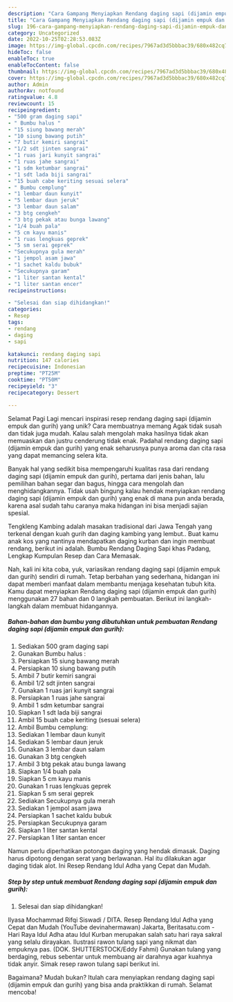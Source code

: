 ```yaml
---
description: "Cara Gampang Menyiapkan Rendang daging sapi (dijamin empuk dan gurih) yang Lezat"
title: "Cara Gampang Menyiapkan Rendang daging sapi (dijamin empuk dan gurih) yang Lezat"
slug: 196-cara-gampang-menyiapkan-rendang-daging-sapi-dijamin-empuk-dan-gurih-yang-lezat
category: Uncategorized
date: 2022-10-25T02:28:53.083Z
image: https://img-global.cpcdn.com/recipes/7967ad3d5bbbac39/680x482cq70/rendang-daging-sapi-dijamin-empuk-dan-gurih-foto-resep-utama.jpg
hideToc: false
enableToc: true
enableTocContent: false
thumbnail: https://img-global.cpcdn.com/recipes/7967ad3d5bbbac39/680x482cq70/rendang-daging-sapi-dijamin-empuk-dan-gurih-foto-resep-utama.jpg
cover: https://img-global.cpcdn.com/recipes/7967ad3d5bbbac39/680x482cq70/rendang-daging-sapi-dijamin-empuk-dan-gurih-foto-resep-utama.jpg
author: Admin
authorAv: notfound
ratingvalue: 4.8
reviewcount: 15
recipeingredient:
- "500 gram daging sapi"
- " Bumbu halus "
- "15 siung bawang merah"
- "10 siung bawang putih"
- "7 butir kemiri sangrai"
- "1/2 sdt jinten sangrai"
- "1 ruas jari kunyit sangrai"
- "1 ruas jahe sangrai"
- "1 sdm ketumbar sangrai"
- "1 sdt lada biji sangrai"
- "15 buah cabe keriting sesuai selera"
- " Bumbu cemplung"
- "1 lembar daun kunyit"
- "5 lembar daun jeruk"
- "3 lembar daun salam"
- "3 btg cengkeh"
- "3 btg pekak atau bunga lawang"
- "1/4 buah pala"
- "5 cm kayu manis"
- "1 ruas lengkuas geprek"
- "5 sm serai geprek"
- "Secukupnya gula merah"
- "1 jempol asam jawa"
- "1 sachet kaldu bubuk"
- "Secukupnya garam"
- "1 liter santan kental"
- "1 liter santan encer"
recipeinstructions:

- "Selesai dan siap dihidangkan!"
categories:
- Resep
tags:
- rendang
- daging
- sapi

katakunci: rendang daging sapi 
nutrition: 147 calories
recipecuisine: Indonesian
preptime: "PT25M"
cooktime: "PT50M"
recipeyield: "3"
recipecategory: Dessert

---
```



Selamat Pagi Lagi mencari inspirasi resep rendang daging sapi (dijamin empuk dan gurih) yang unik? Cara membuatnya memang Agak tidak susah dan tidak juga mudah. Kalau salah mengolah maka hasilnya tidak akan memuaskan dan justru cenderung tidak enak. Padahal rendang daging sapi (dijamin empuk dan gurih) yang enak seharusnya punya aroma dan cita rasa yang dapat memancing selera kita.


Banyak hal yang sedikit bisa mempengaruhi kualitas rasa dari rendang daging sapi (dijamin empuk dan gurih), pertama dari jenis bahan, lalu pemilihan bahan segar dan bagus, hingga cara mengolah dan menghidangkannya. Tidak usah bingung kalau hendak menyiapkan rendang daging sapi (dijamin empuk dan gurih) yang enak di mana pun anda berada, karena asal sudah tahu caranya maka hidangan ini bisa menjadi sajian spesial.

Tengkleng Kambing adalah masakan tradisional dari Jawa Tengah yang terkenal dengan kuah gurih dan daging kambing yang lembut.. Buat kamu anak kos yang nantinya mendapatkan daging kurban dan ingin membuat rendang, berikut ini adalah. Bumbu Rendang Daging Sapi khas Padang, Lengkap Kumpulan Resep dan Cara Memasak.


Nah, kali ini kita coba, yuk, variasikan rendang daging sapi (dijamin empuk dan gurih) sendiri di rumah. Tetap berbahan yang sederhana, hidangan ini dapat memberi manfaat dalam membantu menjaga kesehatan tubuh kita. Kamu dapat menyiapkan Rendang daging sapi (dijamin empuk dan gurih) menggunakan 27 bahan dan 0 langkah pembuatan. Berikut ini langkah-langkah dalam membuat hidangannya.

<!--inarticleads1-->

##### Bahan-bahan dan bumbu yang dibutuhkan untuk pembuatan Rendang daging sapi (dijamin empuk dan gurih):

1. Sediakan 500 gram daging sapi
1. Gunakan  Bumbu halus :
1. Persiapkan 15 siung bawang merah
1. Persiapkan 10 siung bawang putih
1. Ambil 7 butir kemiri sangrai
1. Ambil 1/2 sdt jinten sangrai
1. Gunakan 1 ruas jari kunyit sangrai
1. Persiapkan 1 ruas jahe sangrai
1. Ambil 1 sdm ketumbar sangrai
1. Siapkan 1 sdt lada biji sangrai
1. Ambil 15 buah cabe keriting (sesuai selera)
1. Ambil  Bumbu cemplung:
1. Sediakan 1 lembar daun kunyit
1. Sediakan 5 lembar daun jeruk
1. Gunakan 3 lembar daun salam
1. Gunakan 3 btg cengkeh
1. Ambil 3 btg pekak atau bunga lawang
1. Siapkan 1/4 buah pala
1. Siapkan 5 cm kayu manis
1. Gunakan 1 ruas lengkuas geprek
1. Siapkan 5 sm serai geprek
1. Sediakan Secukupnya gula merah
1. Sediakan 1 jempol asam jawa
1. Persiapkan 1 sachet kaldu bubuk
1. Persiapkan Secukupnya garam
1. Siapkan 1 liter santan kental
1. Persiapkan 1 liter santan encer


Namun perlu diperhatikan potongan daging yang hendak dimasak. Daging harus dipotong dengan serat yang berlawanan. Hal itu dilakukan agar daging tidak alot. Ini Resep Rendang Idul Adha yang Cepat dan Mudah. 

<!--inarticleads2-->

##### Step by step untuk membuat Rendang daging sapi (dijamin empuk dan gurih):


1. Selesai dan siap dihidangkan!

Ilyasa Mochammad Rifqi Siswadi / DITA. Resep Rendang Idul Adha yang Cepat dan Mudah (YouTube devinahermawan) Jakarta, Beritasatu.com - Hari Raya Idul Adha atau Idul Kurban merupakan salah satu hari raya sakral yang selalu dirayakan. Ilustrasi rawon tulang sapi yang nikmat dan empuknya pas. (DOK. SHUTTERSTOCK/Eddy Fahmi) Gunakan tulang yang berdaging, rebus sebentar untuk membuang air darahnya agar kuahnya tidak anyir. Simak resep rawon tulang sapi berikut ini. 

Bagaimana? Mudah bukan? Itulah cara menyiapkan rendang daging sapi (dijamin empuk dan gurih) yang bisa anda praktikkan di rumah. Selamat mencoba!
